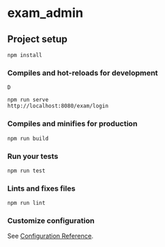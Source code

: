 # exam_admin

## Project setup
```
npm install
```

### Compiles and hot-reloads for development
```
D

npm run serve
http://localhost:8080/exam/login
```

### Compiles and minifies for production
```
npm run build
```

### Run your tests
```
npm run test
```

### Lints and fixes files
```
npm run lint
```

### Customize configuration
See [Configuration Reference](https://cli.vuejs.org/config/).
